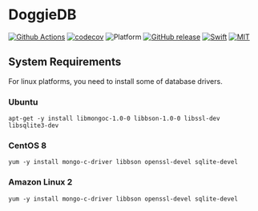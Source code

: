 # DoggieDB

[![Github Actions](https://github.com/SusanDoggie/DoggieDB/workflows/Builder/badge.svg)](https://github.com/SusanDoggie/DoggieDB/actions)
[![codecov](https://codecov.io/gh/SusanDoggie/DoggieDB/branch/main/graph/badge.svg)](https://codecov.io/gh/SusanDoggie/DoggieDB)
![Platform](https://img.shields.io/badge/platform-macOS%20%7C%20Linux-lightgrey.svg?style=flat)
[![GitHub release](https://img.shields.io/github/release/SusanDoggie/DoggieDB.svg)](https://github.com/SusanDoggie/DoggieDB/releases)
[![Swift](https://img.shields.io/badge/swift-5.3-orange.svg?style=flat)](https://swift.org)
[![MIT](https://img.shields.io/badge/license-MIT-blue.svg?style=flat)](LICENSE)

## System Requirements

For linux platforms, you need to install some of database drivers.

### Ubuntu

    apt-get -y install libmongoc-1.0-0 libbson-1.0-0 libssl-dev libsqlite3-dev

### CentOS 8

    yum -y install mongo-c-driver libbson openssl-devel sqlite-devel

### Amazon Linux 2

    yum -y install mongo-c-driver libbson openssl-devel sqlite-devel

